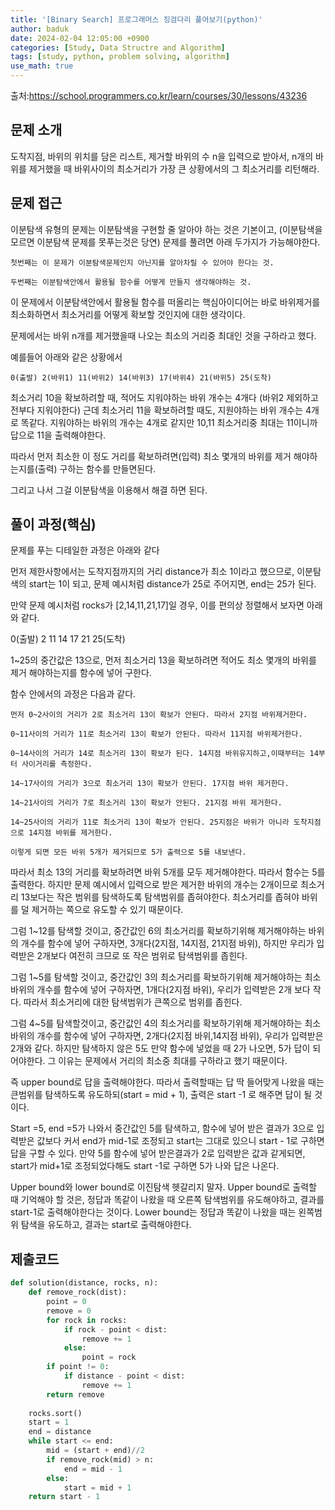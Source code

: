 ```yaml
---
title: '[Binary Search] 프로그래머스 징검다리 풀어보기(python)'
author: baduk
date: 2024-02-04 12:05:00 +0900
categories: [Study, Data Structre and Algorithm]
tags: [study, python, problem solving, algorithm]
use_math: true
---
```

출처:<https://school.programmers.co.kr/learn/courses/30/lessons/43236>

## 문제 소개
도착지점, 바위의 위치를 담은 리스트, 제거할 바위의 수 n을 입력으로 받아서, n개의 바위를 제거했을 때 바위사이의 최소거리가 가장 큰 상황에서의 그 최소거리를 리턴해라.

## 문제 접근
이분탐색 유형의 문제는 이분탐색을 구현할 줄 알아야 하는 것은 기본이고, (이분탐색을 모르면 이분탐색 문제를 못푸는것은 당연)
문제를 풀려면 아래 두가지가 가능해야한다.

```
첫번째는 이 문제가 이분탐색문제인지 아닌지를 알아차릴 수 있어야 한다는 것.

두번째는 이분탐색안에서 활용될 함수를 어떻게 만들지 생각해야하는 것.
```

이 문제에서 이분탐색안에서 활용될 함수를 떠올리는 핵심아이디어는 바로 바위제거를 최소화하면서 최소거리를 어떻게 확보할 것인지에 대한 생각이다.

문제에서는 바위 n개를 제거했을때 나오는 최소의 거리중 최대인 것을 구하라고 했다.

예를들어 아래와 같은 상황에서

`0(출발) 2(바위1) 11(바위2) 14(바위3) 17(바위4) 21(바위5) 25(도착)`

최소거리 10을 확보하려할 때, 적어도 지워야하는 바위 개수는 4개다 (바위2 제외하고 전부다 지워야한다)
근데 최소거리 11을 확보하려할 때도, 지원야하는 바위 개수는 4개로 똑같다. 지워야하는 바위의 개수는 4개로 같지만 10,11 최소거리중 최대는 11이니까 답으로 11을 출력해야한다.

따라서 먼저 최소한 이 정도 거리를 확보하려면(입력) 최소 몇개의 바위를 제거 해야하는지를(출력) 구하는 함수를 만들면된다.

그리고 나서 그걸 이분탐색을 이용해서 해결 하면 된다.

## 풀이 과정(핵심)
문제를 푸는 디테일한 과정은 아래와 같다

먼저 제한사항에서는 도착지점까지의 거리 distance가 최소 1이라고 했으므로,
이분탐색의 start는 1이 되고, 문제 예시처럼 distance가 25로 주어지면, end는 25가 된다.

만약 문제 예시처럼 rocks가 [2,14,11,21,17]일 경우, 이를 편의상 정렬해서 보자면 아래와 같다.

0(출발) 2 11 14 17 21 25(도착)

1~25의 중간값은 13으로, 먼저 최소거리 13을 확보하려면 적어도 최소 몇개의 바위를 제거 해야하는지를 함수에 넣어 구한다.

함수 안에서의 과정은 다음과 같다.

```
먼저 0~2사이의 거리가 2로 최소거리 13이 확보가 안된다. 따라서 2지점 바위제거한다.

0~11사이의 거리가 11로 최소거리 13이 확보가 안된다. 따라서 11지점 바위제거한다.

0~14사이의 거리가 14로 최소거리 13이 확보가 된다. 14지점 바위유지하고,이때부터는 14부터 사이거리를 측정한다.

14~17사이의 거리가 3으로 최소거리 13이 확보가 안된다. 17지점 바위 제거한다.

14~21사이의 거리가 7로 최소거리 13이 확보가 안된다. 21지점 바위 제거한다.

14~25사이의 거리가 11로 최소거리 13이 확보가 안된다. 25지점은 바위가 아니라 도착지점으로 14지점 바위를 제거한다.

이렇게 되면 모든 바위 5개가 제거되므로 5가 출력으로 5를 내보낸다.
```

따라서 최소 13의 거리를 확보하려면 바위 5개를 모두 제거해야한다. 따라서 함수는 5를 출력한다. 하지만 문제 예시에서 입력으로 받은 제거한 바위의 개수는 2개이므로 최소거리 13보다는 작은 범위를 탐색하도록 탐색범위를 좁혀야한다. 최소거리를 좁혀야 바위를 덜 제거하는 쪽으로 유도할 수 있기 때문이다.

그럼 1~12를 탐색할 것이고, 중간값인 6의 최소거리를 확보하기위해 제거해야하는 바위의 개수를 함수에 넣어 구하자면, 3개다(2지점, 14지점, 21지점 바위), 하지만 우리가 입력받은 2개보다 여전히 크므로 또 작은 범위로 탐색범위를 좁힌다. 

그럼 1~5를 탐색할 것이고, 중간값인 3의 최소거리를 확보하기위해 제거해야하는 최소 바위의 개수를 함수에 넣어 구하자면, 1개다(2지점 바위), 우리가 입력받은 2개 보다 작다. 따라서 최소거리에 대한 탐색범위가 큰쪽으로 범위를 좁힌다.

그럼 4~5를 탐색할것이고, 중간값인 4의 최소거리를 확보하기위해 제거해야하는 최소 바위의 개수를 함수에 넣어 구하자면, 2개다(2지점 바위,14지점 바위), 우리가 입력받은 2개와 같다. 하지만 탐색하지 않은 5도 만약 함수에 넣었을 때 2가 나오면, 5가 답이 되어야한다. 그 이유는 문제에서 거리의 최소중 최대를 구하라고 했기 때문이다.

즉 upper bound로 답을 출력해야한다. 따라서 출력할때는 답 딱 들어맞게 나왔을 때는 큰범위를 탐색하도록 유도하되(start = mid + 1), 출력은 start -1 로 해주면 답이 될 것이다.

Start =5, end =5가 나와서 중간값인 5를 탐색하고, 함수에 넣어 받은 결과가 3으로 입력받은 값보다 커서 end가 mid-1로 조정되고 start는 그대로 있으니 start - 1로 구하면 답을 구할 수 있다. 만약 5를 함수에 넣어 받은결과가 2로 입력받은 값과 같게되면, start가 mid+1로 조정되었다해도 start -1로 구하면 5가 나와 답은 나온다.  

Upper bound와 lower bound로 이진탐색 헷갈리지 말자.
Upper bound로 출력할 때 기억해야 할 것은, 정답과 똑같이 나왔을 때 오른쪽 탐색범위를 유도해야하고, 결과를 start-1로 출력해야한다는 것이다.
Lower bound는 정답과 똑같이 나왔을 때는 왼쪽범위 탐색을 유도하고, 결과는 start로 출력해야한다.

## 제출코드
```python
def solution(distance, rocks, n):
    def remove_rock(dist):
        point = 0
        remove = 0
        for rock in rocks:
            if rock - point < dist:
                remove += 1
            else:
                point = rock
        if point != 0:
            if distance - point < dist:
                remove += 1
        return remove
        
    rocks.sort()
    start = 1
    end = distance
    while start <= end:
        mid = (start + end)//2
        if remove_rock(mid) > n:
            end = mid - 1
        else:
            start = mid + 1
    return start - 1
```